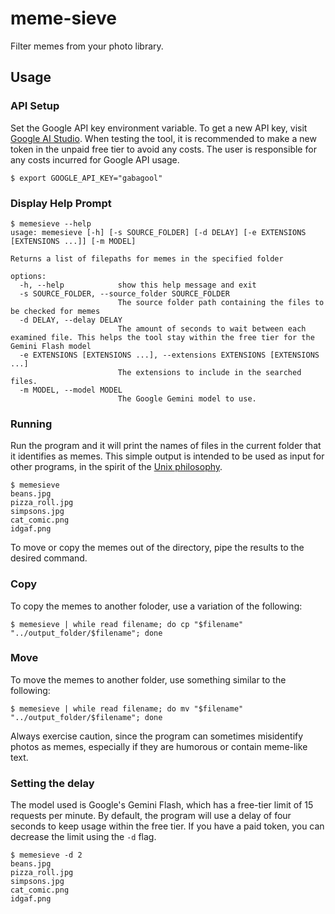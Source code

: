 # meme-sieve
Filter memes from your photo library.


## Usage


### API Setup
Set the Google API key environment variable. To get a new API key, visit [Google AI Studio](https://aistudio.google.com/app/apikey). When testing the tool, it is recommended to make a new token in the unpaid free tier to avoid any costs. The user is responsible for any costs incurred for Google API usage.

```console
$ export GOOGLE_API_KEY="gabagool"
```

### Display Help Prompt

```console
$ memesieve --help
usage: memesieve [-h] [-s SOURCE_FOLDER] [-d DELAY] [-e EXTENSIONS [EXTENSIONS ...]] [-m MODEL]

Returns a list of filepaths for memes in the specified folder

options:
  -h, --help            show this help message and exit
  -s SOURCE_FOLDER, --source_folder SOURCE_FOLDER
                        The source folder path containing the files to be checked for memes
  -d DELAY, --delay DELAY
                        The amount of seconds to wait between each examined file. This helps the tool stay within the free tier for the Gemini Flash model
  -e EXTENSIONS [EXTENSIONS ...], --extensions EXTENSIONS [EXTENSIONS ...]
                        The extensions to include in the searched files.
  -m MODEL, --model MODEL
                        The Google Gemini model to use.
```


### Running
Run the program and it will print the names of files in the current folder that it identifies as memes. This simple output is intended to be used as input for other programs, in the spirit of the [Unix philosophy](https://en.wikipedia.org/wiki/Unix_philosophy).

```console 
$ memesieve 
beans.jpg
pizza_roll.jpg
simpsons.jpg
cat_comic.png
idgaf.png
```

To move or copy the memes out of the directory, pipe the results to the desired command.


### Copy
To copy the memes to another foloder, use a variation of the following:

```console
$ memesieve | while read filename; do cp "$filename" "../output_folder/$filename"; done
```


### Move
To move the memes to another folder, use something similar to the following:
```console
$ memesieve | while read filename; do mv "$filename" "../output_folder/$filename"; done
```

Always exercise caution, since the program can sometimes misidentify photos as memes, especially if they are humorous or contain meme-like text.


### Setting the delay

The model used is Google's Gemini Flash, which has a free-tier limit of 15 requests per minute. By default, the program will use a delay of four seconds to keep usage within the free tier. If you have a paid token, you can decrease the limit using the `-d` flag.

```console
$ memesieve -d 2
beans.jpg
pizza_roll.jpg
simpsons.jpg
cat_comic.png
idgaf.png
```
